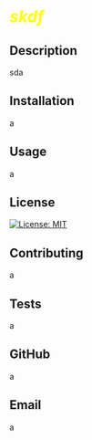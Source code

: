 # <span style="color: yellow;">***skdf***</span>

  ## Description
  sda

  ## Installation
  a

  ## Usage
  a

  ## License
  [![License: MIT](https://img.shields.io/badge/License-MIT-yellow.svg)](https://opensource.org/licenses/MIT)

  ## Contributing
  a

  ## Tests
  a

  ## GitHub
  a

  ## Email
  a

